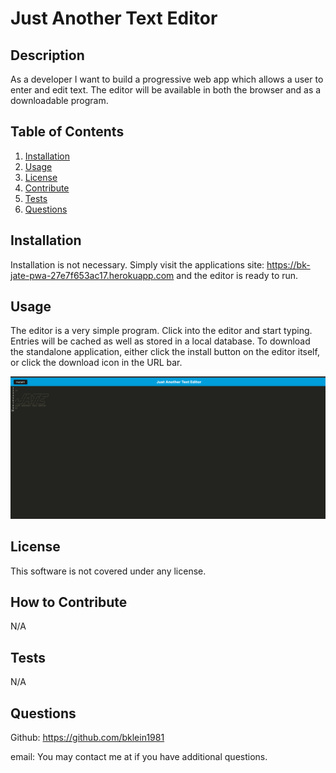# Just Another Text Editor

  

  ## Description
  As a developer I want to build a progressive web app which allows a user to enter and edit text. The editor will be available in both the browser and as a downloadable program.
  
  ## Table of Contents
  1. [Installation](#Installation)
  2. [Usage](#usage)
  3. [License](#license)
  4. [Contribute](#contribute)
  5. [Tests](#tests)
  6. [Questions](#questions)
  
  ## Installation
  Installation is not necessary. Simply visit the applications site: https://bk-jate-pwa-27e7f653ac17.herokuapp.com and the editor is ready to run.
  
  ## Usage
  The editor is a very simple program. Click into the editor and start typing. Entries will be cached as well as stored in a local database. To download the standalone application, either click the install button on the editor itself, or click the download icon in the URL bar.

  ![README SAMPLE](./client/assets/images/pwa-sample_image.png)
  
  ## License
  This software is not covered under any license.
  
  
  
  ## How to Contribute
  N/A
  
  ## Tests
  N/A
  
  ## Questions
  Github: https://github.com/bklein1981
  
  email: You may contact me at  if you have additional questions.
